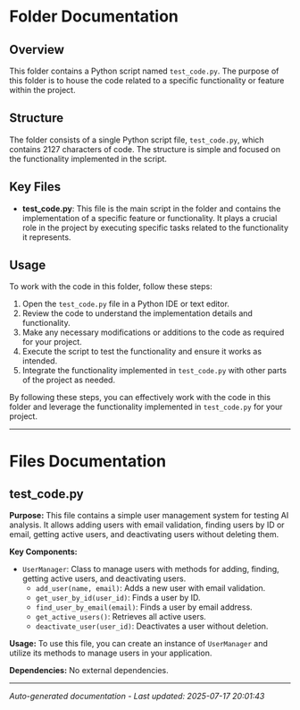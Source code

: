 # Folder Documentation

## Overview
This folder contains a Python script named `test_code.py`. The purpose of this folder is to house the code related to a specific functionality or feature within the project.

## Structure
The folder consists of a single Python script file, `test_code.py`, which contains 2127 characters of code. The structure is simple and focused on the functionality implemented in the script.

## Key Files
- **test_code.py**: This file is the main script in the folder and contains the implementation of a specific feature or functionality. It plays a crucial role in the project by executing specific tasks related to the functionality it represents.

## Usage
To work with the code in this folder, follow these steps:
1. Open the `test_code.py` file in a Python IDE or text editor.
2. Review the code to understand the implementation details and functionality.
3. Make any necessary modifications or additions to the code as required for your project.
4. Execute the script to test the functionality and ensure it works as intended.
5. Integrate the functionality implemented in `test_code.py` with other parts of the project as needed.

By following these steps, you can effectively work with the code in this folder and leverage the functionality implemented in `test_code.py` for your project.

---

# Files Documentation

## test_code.py

**Purpose:** This file contains a simple user management system for testing AI analysis. It allows adding users with email validation, finding users by ID or email, getting active users, and deactivating users without deleting them.

**Key Components:**
- `UserManager`: Class to manage users with methods for adding, finding, getting active users, and deactivating users.
  - `add_user(name, email)`: Adds a new user with email validation.
  - `get_user_by_id(user_id)`: Finds a user by ID.
  - `find_user_by_email(email)`: Finds a user by email address.
  - `get_active_users()`: Retrieves all active users.
  - `deactivate_user(user_id)`: Deactivates a user without deletion.

**Usage:** To use this file, you can create an instance of `UserManager` and utilize its methods to manage users in your application.

**Dependencies:** No external dependencies.

---
*Auto-generated documentation - Last updated: 2025-07-17 20:01:43*
